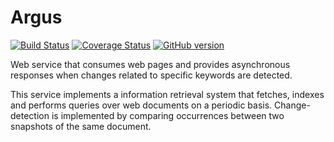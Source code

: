 Argus
============
[![Build Status](https://travis-ci.org/edduarte/argus.svg?branch=master)](https://travis-ci.org/edduarte/argus)
[![Coverage Status](https://img.shields.io/coveralls/edduarte/argus.svg)](https://coveralls.io/r/edduarte/argus)
[![GitHub version](https://badge.fury.io/gh/edduarte%2Fargus.svg)](http://badge.fury.io/gh/edduarte%2Fargus)

Web service that consumes web pages and provides asynchronous responses when changes related to specific keywords are detected.

This service implements a information retrieval system that fetches, indexes and performs queries over web documents on a periodic basis. Change-detection is implemented by comparing occurrences between two snapshots of the same document.


